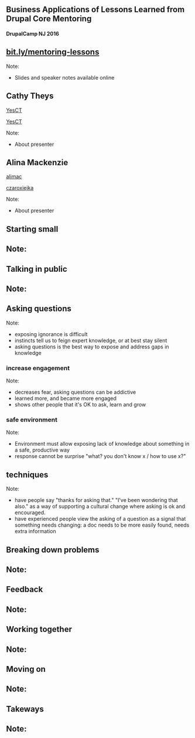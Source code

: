 ## Business Applications of Lessons Learned from Drupal Core Mentoring
#### DrupalCamp NJ 2016



## [bit.ly/mentoring-lessons](http://bit.ly/mentoring-lessons)

Note:
- Slides and speaker notes available online



## Cathy Theys

<a href="https://www.drupal.org/u/yesct"><i class="fa fa-drupal"></i> YesCT</a>

<a href="https://twitter.com/yesct"><i class="fa fa-twitter"></i> YesCT</a>

Note:
- About presenter



## Alina Mackenzie

<a href="https://www.drupal.org/u/alimac"><i class="fa fa-drupal"></i> alimac</a>

<a href="https://twitter.com/czaroxiejka"><i class="fa fa-twitter"></i> czaroxiejka</a>

Note:
- About presenter




<!-- .slide: data-background="custom/images/" data-background-size="" data-state="show-header" data-header="" -->
## Starting small

Note:
-



<!-- .slide: data-background="custom/images/" data-background-size="" data-state="show-header" data-header="" -->
## Talking in public

Note:
-



<!-- .slide: data-background="custom/images/" data-background-size="" data-state="show-header" data-header="" -->
## Asking questions

Note:
- exposing ignorance is difficult
- instincts tell us to feign expert knowledge, or at best stay silent
- asking questions is the best way to expose and address gaps in knowledge



### increase engagement

Note:
- decreases fear, asking questions can be addictive
- learned more, and became more engaged
- shows other people that it's OK to ask, learn and grow



### safe environment

Note:
- Environment must allow exposing lack of knowledge about something in a safe, productive way
- response cannot be surprise "what? you don't know x / how to use x?"



## techniques

Note:
- have people say "thanks for asking that." "I've been wondering that also." as a way of supporting a cultural change where asking is ok and encouraged.
- have experienced people view the asking of a question as a signal that something needs changing: a doc needs to be more easily found, needs extra information




<!-- .slide: data-background="custom/images/" data-background-size="" data-state="show-header" data-header="" -->
## Breaking down problems

Note:
-



<!-- .slide: data-background="custom/images/" data-background-size="" data-state="show-header" data-header="" -->
## Feedback

Note:
-



<!-- .slide: data-background="custom/images/" data-background-size="" data-state="show-header" data-header="" -->
## Working together

Note:
-



<!-- .slide: data-background="custom/images/" data-background-size="" data-state="show-header" data-header="" -->
## Moving on

Note:
-



<!-- .slide: data-background="custom/images/" data-background-size="" data-state="show-header" data-header="" -->
## Takeways

Note:
-
